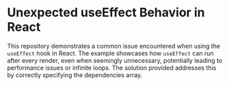 # Unexpected useEffect Behavior in React

This repository demonstrates a common issue encountered when using the `useEffect` hook in React.  The example showcases how `useEffect` can run after every render, even when seemingly unnecessary, potentially leading to performance issues or infinite loops.  The solution provided addresses this by correctly specifying the dependencies array.